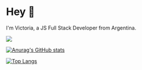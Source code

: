 # Hey 👋

I'm Victoria, a JS Full Stack Developer from Argentina.

<img src="[YOUR_VERCEL_PROJECT_DOMAIN]/[METHOD]?username=[vic-coronado]" />


[![Anurag's GitHub stats](https://github-readme-stats.vercel.app/api?username=viccoronado)](https://github.com/viccoronado/github-readme-stats)

[![Top Langs](https://github-readme-stats.vercel.app/api/top-langs/?username=viccoronado&layout=compact)](https://github.com/viccoronado/github-readme-stats)


